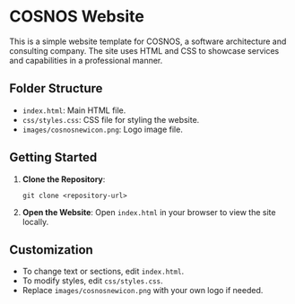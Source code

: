 # COSNOS Website

This is a simple website template for COSNOS, a software architecture and consulting company. The site uses HTML and CSS to showcase services and capabilities in a professional manner.

## Folder Structure

- `index.html`: Main HTML file.
- `css/styles.css`: CSS file for styling the website.
- `images/cosnosnewicon.png`: Logo image file.

## Getting Started

1. **Clone the Repository**:
   ```
   git clone <repository-url>
   ```
2. **Open the Website**:
   Open `index.html` in your browser to view the site locally.

## Customization

- To change text or sections, edit `index.html`.
- To modify styles, edit `css/styles.css`.
- Replace `images/cosnosnewicon.png` with your own logo if needed.

